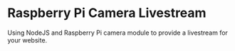 # Raspberry Pi Camera Livestream
Using NodeJS and Raspberry Pi camera module to provide a livestream for your website.
